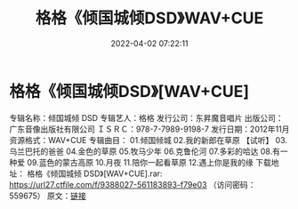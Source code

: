 ﻿---
title: 格格《倾国城倾DSD》WAV+CUE
date: 2022-04-02 07:22:11
categories: WAV车载音乐、镜像
tags: 国语流行
---
# 格格《倾国城倾DSD》[WAV+CUE]

专辑名称：倾国城倾 DSD
专辑艺人：格格
发行公司：东昇魔音唱片
出版公司：广东音像出版社有限公司
ＩＳＲＣ：978-7-7989-9198-7
发行日期：2012年11月
资源格式：WAV+CUE
专辑曲目：
01.倾国倾城
02.我的新郎在草原 【试听】
03.乌兰巴托的爸爸
04.金色的草原
05.牧马少年
06.克鲁伦河
07.多彩的哈达
08.有一种爱
09.蓝色的蒙古高原
10.月夜
11.陪你一起看草原
12.遇上你是我的缘
下载地址：
格格《倾国城倾 DSD》[WAV+CUE].rar: https://url27.ctfile.com/f/9388027-561183893-f79e03
（访问密码：559675）
原文：[链接](https://blog.sina.com.cn/s/blog_1647c7e7601030wgw.html)
